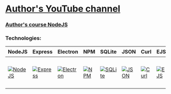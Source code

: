 # [Author's YouTube channel](https://www.youtube.com/@ITDoctor)

### [Author's course NodeJS](https://www.youtube.com/watch?v=II_kZ8Pp0g0&list=PLuY6eeDuleIOmCbpBUPDIdkNqn9XSnhsG)

### Technologies:

<table>
  <thead>
    <tr>
      <th height=33 width=100>NodeJS</th>
      <th height=33 width=100>Express</th>
      <th height=33 width=100>Electron</th>
      <th height=33 width=100>NPM</th>
      <th height=33 width=100>SQLite</th>
      <th height=33 width=100>JSON</th>
      <th height=33 width=100>Curl</th>
      <th height=33 width=100>EJS</th>
    </tr>
  </thead>
  <tbody>
    <tr>
      <td height=100 width=100>
        <a href=https://nodejs.org/en>
          <img src=https://github.com/AndriiKot/___Icons__and__Links___/blob/main/icons/nodejs.svg alt=NodeJS>
        </a>
      </td>
      <td height=100 width=100>
        <a href=https://expressjs.com/>
          <img src=https://github.com/AndriiKot/___Icons__and__Links___/blob/main/icons/express.svg alt=Express>
        </a>
      </td>
      <td height=100 width=100>
        <a href=https://www.electronjs.org/>
          <img src=https://github.com/AndriiKot/___Icons__and__Links___/blob/main/icons/electron.svg alt=Electron>
        </a>
      </td>
      <td height=100 width=100>
        <a href=https://docs.npmjs.com/>
          <img src=https://github.com/AndriiKot/___Icons__and__Links___/blob/main/icons/npm.svg alt=NPM>
        </a>
      </td>
      <td height=100 width=100>
        <a href=https://www.sqlite.org/index.html>
          <img src=https://github.com/AndriiKot/___Icons__and__Links___/blob/main/icons/sqlite.svg alt=SQLite>
        </a>
      </td>
      <td height=100 width=100>
        <a href=https://www.json.org/json-en.html>
          <img src=https://github.com/AndriiKot/___Icons__and__Links___/blob/main/icons/json.svg alt=JSON>
        </a>
      </td>
      <td height=100 width=100>
        <a href=https://curl.se/docs/>
          <img src=https://github.com/AndriiKot/___Icons__and__Links___/blob/main/icons/curl.svg alt=Curl>
        </a>
      </td>
      <td height=100 width=100>
        <a href=https://curl.se/docs/>
          <img src="" alt=EJS>
        </a>
      </td>
    </tr>
  </tbody>
</table>
